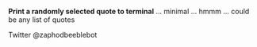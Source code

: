 **Print a randomly selected quote to terminal** ... minimal ... hmmm ... could be any list of quotes

Twitter @zaphodbeeblebot  
